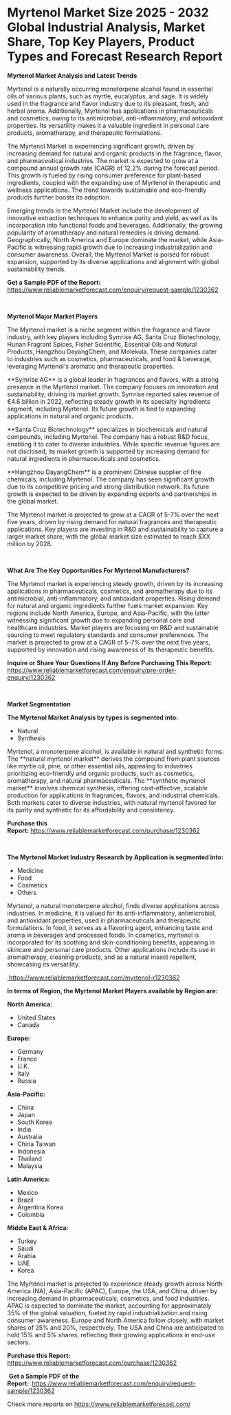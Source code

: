 <p><h1>Myrtenol Market Size 2025 - 2032 Global Industrial Analysis, Market Share, Top Key Players, Product Types and Forecast Research Report</h1></p><p><strong>Myrtenol Market Analysis and Latest Trends</strong></p>
<p><p>Myrtenol is a naturally occurring monoterpene alcohol found in essential oils of various plants, such as myrtle, eucalyptus, and sage. It is widely used in the fragrance and flavor industry due to its pleasant, fresh, and herbal aroma. Additionally, Myrtenol has applications in pharmaceuticals and cosmetics, owing to its antimicrobial, anti-inflammatory, and antioxidant properties. Its versatility makes it a valuable ingredient in personal care products, aromatherapy, and therapeutic formulations.</p><p>The Myrtenol Market is experiencing significant growth, driven by increasing demand for natural and organic products in the fragrance, flavor, and pharmaceutical industries. The market is expected to grow at a compound annual growth rate (CAGR) of 12.2% during the forecast period. This growth is fueled by rising consumer preference for plant-based ingredients, coupled with the expanding use of Myrtenol in therapeutic and wellness applications. The trend towards sustainable and eco-friendly products further boosts its adoption.</p><p>Emerging trends in the Myrtenol Market include the development of innovative extraction techniques to enhance purity and yield, as well as its incorporation into functional foods and beverages. Additionally, the growing popularity of aromatherapy and natural remedies is driving demand. Geographically, North America and Europe dominate the market, while Asia-Pacific is witnessing rapid growth due to increasing industrialization and consumer awareness. Overall, the Myrtenol Market is poised for robust expansion, supported by its diverse applications and alignment with global sustainability trends.</p></p>
<p><strong>Get a Sample PDF of the Report:&nbsp;</strong> <a href="https://www.reliablemarketforecast.com/enquiry/request-sample/1230362?utm_campaign=2101&utm_medium=2&utm_source=Github&utm_content=ia&utm_term=25012025&utm_id=myrtenol">https://www.reliablemarketforecast.com/enquiry/request-sample/1230362</a></p>
<p>&nbsp;</p>
<p><strong>Myrtenol Major Market Players</strong></p>
<p><p>The Myrtenol market is a niche segment within the fragrance and flavor industry, with key players including Symrise AG, Santa Cruz Biotechnology, Hunan Fragrant Spices, Fisher Scientific, Essential Oils and Natural Products, Hangzhou DayangChem, and Molekula. These companies cater to industries such as cosmetics, pharmaceuticals, and food & beverage, leveraging Myrtenol's aromatic and therapeutic properties.</p><p>**Symrise AG** is a global leader in fragrances and flavors, with a strong presence in the Myrtenol market. The company focuses on innovation and sustainability, driving its market growth. Symrise reported sales revenue of €4.6 billion in 2022, reflecting steady growth in its specialty ingredients segment, including Myrtenol. Its future growth is tied to expanding applications in natural and organic products.</p><p>**Santa Cruz Biotechnology** specializes in biochemicals and natural compounds, including Myrtenol. The company has a robust R&D focus, enabling it to cater to diverse industries. While specific revenue figures are not disclosed, its market growth is supported by increasing demand for natural ingredients in pharmaceuticals and cosmetics.</p><p>**Hangzhou DayangChem** is a prominent Chinese supplier of fine chemicals, including Myrtenol. The company has seen significant growth due to its competitive pricing and strong distribution network. Its future growth is expected to be driven by expanding exports and partnerships in the global market.</p><p>The Myrtenol market is projected to grow at a CAGR of 5-7% over the next five years, driven by rising demand for natural fragrances and therapeutic applications. Key players are investing in R&D and sustainability to capture a larger market share, with the global market size estimated to reach $XX million by 2028.</p></p>
<p>&nbsp;</p>
<p><strong>What Are The Key Opportunities For Myrtenol Manufacturers?</strong></p>
<p><p>The Myrtenol market is experiencing steady growth, driven by its increasing applications in pharmaceuticals, cosmetics, and aromatherapy due to its antimicrobial, anti-inflammatory, and antioxidant properties. Rising demand for natural and organic ingredients further fuels market expansion. Key regions include North America, Europe, and Asia-Pacific, with the latter witnessing significant growth due to expanding personal care and healthcare industries. Market players are focusing on R&D and sustainable sourcing to meet regulatory standards and consumer preferences. The market is projected to grow at a CAGR of 5-7% over the next five years, supported by innovation and rising awareness of its therapeutic benefits.</p></p>
<p><strong>Inquire or Share Your Questions If Any Before Purchasing This Report:</strong> <a href="https://www.reliablemarketforecast.com/enquiry/pre-order-enquiry/1230362?utm_campaign=2101&utm_medium=2&utm_source=Github&utm_content=ia&utm_term=25012025&utm_id=myrtenol">https://www.reliablemarketforecast.com/enquiry/pre-order-enquiry/1230362</a></p>
<p>&nbsp;</p>
<p><strong>Market Segmentation</strong></p>
<p><strong>The Myrtenol Market Analysis by types is segmented into:</strong></p>
<p><ul><li>Natural</li><li>Synthesis</li></ul></p>
<p><p>Myrtenol, a monoterpene alcohol, is available in natural and synthetic forms. The **natural myrtenol market** derives the compound from plant sources like myrtle oil, pine, or other essential oils, appealing to industries prioritizing eco-friendly and organic products, such as cosmetics, aromatherapy, and natural pharmaceuticals. The **synthetic myrtenol market** involves chemical synthesis, offering cost-effective, scalable production for applications in fragrances, flavors, and industrial chemicals. Both markets cater to diverse industries, with natural myrtenol favored for its purity and synthetic for its affordability and consistency.</p></p>
<p><strong>Purchase this Report:&nbsp;</strong><a href="https://www.reliablemarketforecast.com/purchase/1230362?utm_campaign=2101&utm_medium=2&utm_source=Github&utm_content=ia&utm_term=25012025&utm_id=myrtenol">https://www.reliablemarketforecast.com/purchase/1230362</a></p>
<p>&nbsp;</p>
<p><strong>The Myrtenol Market Industry Research by Application is segmented into:</strong></p>
<p><ul><li>Medicine</li><li>Food</li><li>Cosmetics</li><li>Others</li></ul></p>
<p><p>Myrtenol, a natural monoterpene alcohol, finds diverse applications across industries. In medicine, it is valued for its anti-inflammatory, antimicrobial, and antioxidant properties, used in pharmaceuticals and therapeutic formulations. In food, it serves as a flavoring agent, enhancing taste and aroma in beverages and processed foods. In cosmetics, myrtenol is incorporated for its soothing and skin-conditioning benefits, appearing in skincare and personal care products. Other applications include its use in aromatherapy, cleaning products, and as a natural insect repellent, showcasing its versatility.</p></p>
<p><a href="https://www.reliablemarketforecast.com/myrtenol-r1230362?utm_campaign=2101&utm_medium=2&utm_source=Github&utm_content=ia&utm_term=25012025&utm_id=myrtenol">&nbsp;https://www.reliablemarketforecast.com/myrtenol-r1230362</a></p>
<p><strong>In terms of Region, the Myrtenol Market Players available by Region are:</strong></p>
<p>
    <p> <strong> North America: </strong>
        <ul>
            <li>United States</li>
            <li>Canada</li>
        </ul>
        </p> 
    <p> <strong> Europe: </strong>
        <ul>
            <li>Germany</li>
            <li>France</li>
            <li>U.K.</li>
            <li>Italy</li>
            <li>Russia</li>
        </ul>
        </p> 
    <p> <strong> Asia-Pacific: </strong>
        <ul>
            <li>China</li>
            <li>Japan</li>
            <li>South Korea</li>
            <li>India</li>
            <li>Australia</li>
            <li>China Taiwan</li>
            <li>Indonesia</li>
            <li>Thailand</li>
            <li>Malaysia</li>
        </ul>
        </p> 
    <p> <strong> Latin America: </strong>
        <ul>
            <li>Mexico</li>
            <li>Brazil</li>
            <li>Argentina Korea</li>
            <li>Colombia</li>
        </ul>
        </p> 
    <p> <strong> Middle East & Africa: </strong>
        <ul>
            <li>Turkey</li>
            <li>Saudi</li>
            <li>Arabia</li>
            <li>UAE</li>
            <li>Korea</li>
        </ul>
    </p>
    </p>
<p><p>The Myrtenol market is projected to experience steady growth across North America (NA), Asia-Pacific (APAC), Europe, the USA, and China, driven by increasing demand in pharmaceuticals, cosmetics, and food industries. APAC is expected to dominate the market, accounting for approximately 35% of the global valuation, fueled by rapid industrialization and rising consumer awareness. Europe and North America follow closely, with market shares of 25% and 20%, respectively. The USA and China are anticipated to hold 15% and 5% shares, reflecting their growing applications in end-use sectors.</p></p>
<p><strong>Purchase this Report: </strong><a href="https://www.reliablemarketforecast.com/purchase/1230362?utm_campaign=2101&utm_medium=2&utm_source=Github&utm_content=ia&utm_term=25012025&utm_id=myrtenol">https://www.reliablemarketforecast.com/purchase/1230362</a></p>
<p>&nbsp;<strong>Get a Sample PDF of the Report:&nbsp;&nbsp;</strong><a href="https://www.reliablemarketforecast.com/enquiry/request-sample/1230362?utm_campaign=2101&utm_medium=2&utm_source=Github&utm_content=ia&utm_term=25012025&utm_id=myrtenol">https://www.reliablemarketforecast.com/enquiry/request-sample/1230362</a></p>
<p><strong></strong></p>
<p>Check more reports on <a href="https://www.reliablemarketforecast.com/?utm_campaign=2101&utm_medium=2&utm_source=Github&utm_content=ia&utm_term=25012025&utm_id=myrtenol">https://www.reliablemarketforecast.com/</a></p>